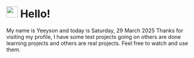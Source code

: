  <h1>
    <img src="https://emojis.slackmojis.com/emojis/images/1643510097/45343/hi.gif?1643510097" width="30"/> 
    Hello!
 </h1>
 <p>
    My name is Yeeyson and today is Saturday, 29 March 2025
    Thanks for visiting my profile, I have some test projects going on others are done learning projects and others are real projects.
    Feel free to watch and use them.
 </p>